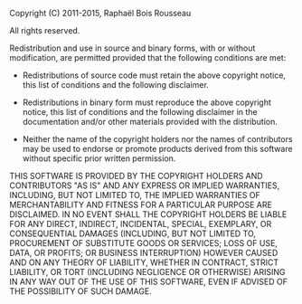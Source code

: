 Copyright (C) 2011-2015, Raphaël Bois Rousseau

All rights reserved.

Redistribution   and  use in  source  and  binary  forms,  with  or  without
modification, are permitted provided that the following conditions are met:

 * Redistributions of source code must retain the above copyright notice,
   this list of conditions and the following disclaimer.

 * Redistributions  in  binary form  must reproduce  the above  copyright
   notice, this list  of conditions and  the following  disclaimer in the
   documentation and/or other materials provided with the distribution.

 * Neither   the  name  of the   copyright   holders  nor  the  names  of
   contributors may be used  to endorse or promote  products derived from
   this software without specific prior written permission.

THIS SOFTWARE IS PROVIDED BY THE COPYRIGHT  HOLDERS AND CONTRIBUTORS "AS IS"
AND ANY EXPRESS OR  IMPLIED WARRANTIES,  INCLUDING, BUT  NOT LIMITED TO, THE
IMPLIED WARRANTIES OF  MERCHANTABILITY AND FITNESS  FOR A PARTICULAR PURPOSE
ARE DISCLAIMED. IN  NO EVENT SHALL THE  COPYRIGHT HOLDERS  BE LIABLE FOR ANY
DIRECT, INDIRECT, INCIDENTAL,  SPECIAL, EXEMPLARY,  OR CONSEQUENTIAL DAMAGES
(INCLUDING, BUT NOT LIMITED TO, PROCUREMENT OF SUBSTITUTE GOODS OR SERVICES;
LOSS OF USE, DATA, OR PROFITS; OR BUSINESS  INTERRUPTION) HOWEVER CAUSED AND
ON ANY THEORY OF LIABILITY,  WHETHER IN CONTRACT,  STRICT LIABILITY, OR TORT
(INCLUDING  NEGLIGENCE OR  OTHERWISE) ARISING  IN ANY WAY OUT  OF THE USE OF
THIS SOFTWARE, EVEN IF ADVISED OF THE POSSIBILITY OF SUCH DAMAGE.

